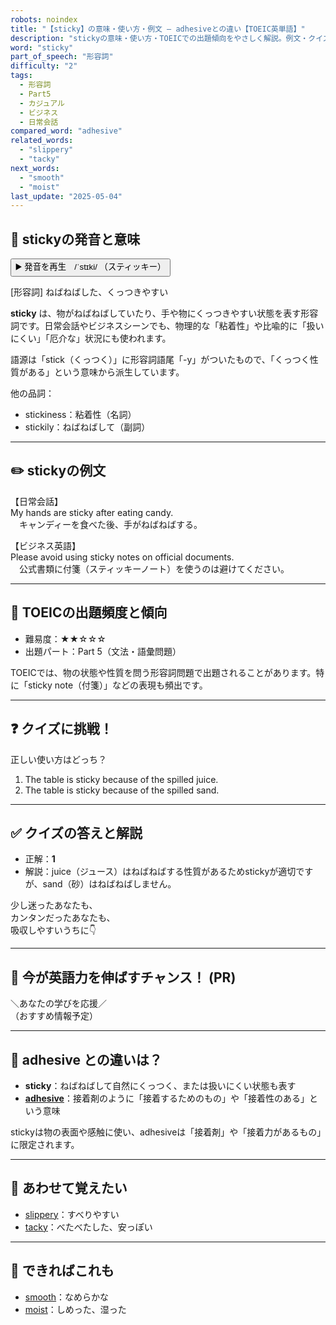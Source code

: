 ```yaml
---
robots: noindex
title: "【sticky】の意味・使い方・例文 ― adhesiveとの違い【TOEIC英単語】"
description: "stickyの意味・使い方・TOEICでの出題傾向をやさしく解説。例文・クイズ付きでadhesiveとの違いもわかりやすく学べます。"
word: "sticky"
part_of_speech: "形容詞"
difficulty: "2"
tags:
  - 形容詞
  - Part5
  - カジュアル
  - ビジネス
  - 日常会話
compared_word: "adhesive"
related_words:
  - "slippery"
  - "tacky"
next_words:
  - "smooth"
  - "moist"
last_update: "2025-05-04"
---
```


## 🔰 stickyの発音と意味

<button class="play-audio" onclick="playTTS('sticky')">
  <span class="play-audio-main">
    ▶️ 発音を再生　/ˈstɪki/
  </span>
  <span class="play-audio-sub">
    （スティッキー）
  </span>
</button>

[形容詞] ねばねばした、くっつきやすい

**sticky** は、物がねばねばしていたり、手や物にくっつきやすい状態を表す形容詞です。日常会話やビジネスシーンでも、物理的な「粘着性」や比喩的に「扱いにくい」「厄介な」状況にも使われます。

語源は「stick（くっつく）」に形容詞語尾「-y」がついたもので、「くっつく性質がある」という意味から派生しています。

他の品詞：  
- stickiness：粘着性（名詞）
- stickily：ねばねばして（副詞）

---

## ✏️ stickyの例文

【日常会話】  
My hands are sticky after eating candy.  
　キャンディーを食べた後、手がねばねばする。

【ビジネス英語】  
Please avoid using sticky notes on official documents.  
　公式書類に付箋（スティッキーノート）を使うのは避けてください。

---

## 🎯 TOEICの出題頻度と傾向

- 難易度：★★☆☆☆
- 出題パート：Part 5（文法・語彙問題）

TOEICでは、物の状態や性質を問う形容詞問題で出題されることがあります。特に「sticky note（付箋）」などの表現も頻出です。

---

## ❓ クイズに挑戦！

正しい使い方はどっち？

1. The table is sticky because of the spilled juice.  
2. The table is sticky because of the spilled sand.

---

## ✅ クイズの答えと解説

- 正解：**1**
- 解説：juice（ジュース）はねばねばする性質があるためstickyが適切ですが、sand（砂）はねばねばしません。

少し迷ったあなたも、  
カンタンだったあなたも、  
吸収しやすいうちに👇️

---

## 🚀 今が英語力を伸ばすチャンス！ (PR)

<div class="info-center">
＼あなたの学びを応援／<br>  
（おすすめ情報予定）
</div>

---

## 🤔  adhesive との違いは？

- **sticky**：ねばねばして自然にくっつく、または扱いにくい状態も表す
- **[adhesive](/word/adhesive)**：接着剤のように「接着するためのもの」や「接着性のある」という意味

stickyは物の表面や感触に使い、adhesiveは「接着剤」や「接着力があるもの」に限定されます。

---

## 🧩 あわせて覚えたい

- [slippery](/word/slippery)：すべりやすい
- [tacky](/word/tacky)：べたべたした、安っぽい

---

## 📖 できればこれも

- [smooth](/word/smooth)：なめらかな
- [moist](/word/moist)：しめった、湿った

<!-- cvid: aid41_bid37 -->
